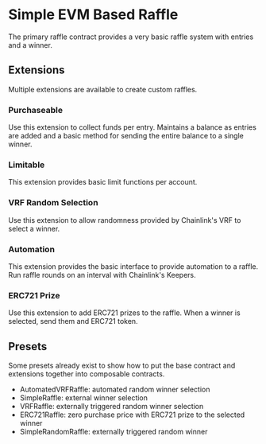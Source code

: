 # Simple EVM Based Raffle

The primary raffle contract provides a very basic raffle system with entries and a winner.

## Extensions

Multiple extensions are available to create custom raffles.

### Purchaseable

Use this extension to collect funds per entry. Maintains a balance as entries are added and
a basic method for sending the entire balance to a single winner.

### Limitable

This extension provides basic limit functions per account.

### VRF Random Selection

Use this extension to allow randomness provided by Chainlink's VRF to select a winner.

### Automation

This extension provides the basic interface to provide automation to a raffle. Run raffle
rounds on an interval with Chainlink's Keepers.

### ERC721 Prize

Use this extension to add ERC721 prizes to the raffle. When a winner is selected, send them
and ERC721 token.

## Presets

Some presets already exist to show how to put the base contract and extensions together into
composable contracts.

- AutomatedVRFRaffle: automated random winner selection
- SimpleRaffle: external winner selection
- VRFRaffle: externally triggered random winner selection
- ERC721Raffle: zero purchase price with ERC721 prize to the selected winner
- SimpleRandomRaffle: externally triggered random winner